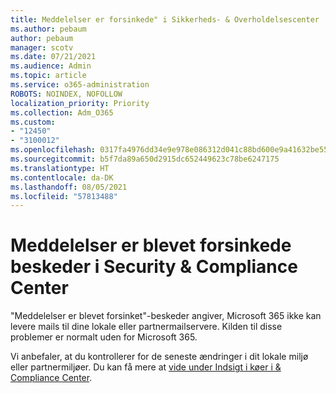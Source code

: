 ```yaml
---
title: Meddelelser er forsinkede" i Sikkerheds- & Overholdelsescenter
ms.author: pebaum
author: pebaum
manager: scotv
ms.date: 07/21/2021
ms.audience: Admin
ms.topic: article
ms.service: o365-administration
ROBOTS: NOINDEX, NOFOLLOW
localization_priority: Priority
ms.collection: Adm_O365
ms.custom:
- "12450"
- "3100012"
ms.openlocfilehash: 0317fa4976dd34e9e978e086312d041c88bd600e9a41632be55736bbfa2b527c
ms.sourcegitcommit: b5f7da89a650d2915dc652449623c78be6247175
ms.translationtype: HT
ms.contentlocale: da-DK
ms.lasthandoff: 08/05/2021
ms.locfileid: "57813488"
---
```

# <a name="messages-have-been-delayed-alerts-in-the-security--compliance-center"></a>Meddelelser er blevet forsinkede beskeder i Security & Compliance Center

"Meddelelser er blevet forsinket"-beskeder angiver, Microsoft 365 ikke kan levere mails til dine lokale eller partnermailservere. Kilden til disse problemer er normalt uden for Microsoft 365. 

Vi anbefaler, at du kontrollerer for de seneste ændringer i dit lokale miljø eller partnermiljøer. Du kan få mere at [vide under Indsigt i køer i & Compliance Center](/microsoft-365/security/office-365-security/mfi-queue-alerts-and-queues).

